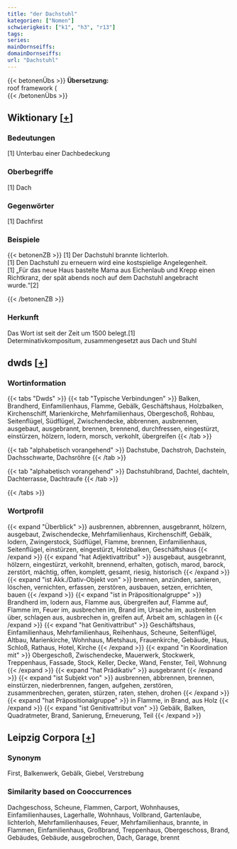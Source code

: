 ```yaml
---
title: "der Dachstuhl"
kategorien: ["Nomen"]
schwierigkeit: ["k1", "h3", "r13"]
tags:
series:
mainDornseiffs:
domainDornseiffs:
url: "Dachstuhl"
---
```


{{< betonenÜbs >}}
**Übersetzung:**  
roof framework (  
{{< /betonenÜbs >}}

## Wiktionary [[+](https://de.wiktionary.org/wiki/Dachstuhl)]

### Bedeutungen
[1] Unterbau einer Dachbedeckung  

### Oberbegriffe
[1] Dach  

### Gegenwörter
[1] Dachfirst  

### Beispiele
{{< betonenZB >}}
[1] Der Dachstuhl brannte lichterloh.  
[1] Den Dachstuhl zu erneuern wird eine kostspielige Angelegenheit.  
[1] „Für das neue Haus bastelte Mama aus Eichenlaub und Krepp einen Richtkranz, der spät abends noch auf dem Dachstuhl angebracht wurde.“[2]  

{{< /betonenZB >}}
### Herkunft
Das Wort ist seit der Zeit um 1500 belegt.[1]  
Determinativkompositum, zusammengesetzt aus Dach und Stuhl  



## dwds [[+](https://www.dwds.de/wb/Dachstuhl)]

### Wortinformation
{{< tabs "Dwds" >}}
{{< tab "Typische Verbindungen" >}}
Balken, Brandherd, Einfamilienhaus, Flamme, Gebälk, Geschäftshaus, Holzbalken, Kirchenschiff, Marienkirche, Mehrfamilienhaus, Obergeschoß, Rohbau, Seitenflügel, Südflügel, Zwischendecke, abbrennen, ausbrennen, ausgebaut, ausgebrannt, brennen, brennend, durchfressen, eingestürzt, einstürzen, hölzern, lodern, morsch, verkohlt, übergreifen
{{< /tab >}}

{{< tab "alphabetisch vorangehend" >}}
Dachstube, Dachstroh, Dachstein, Dachsschwarte, Dachsröhre
{{< /tab >}}

{{< tab "alphabetisch vorangehend" >}}
Dachstuhlbrand, Dachtel, dachteln, Dachterrasse, Dachtraufe
{{< /tab >}}

{{< /tabs >}}

### Wortprofil
{{< expand "Überblick" >}} ausbrennen, abbrennen, ausgebrannt, hölzern, ausgebaut, Zwischendecke, Mehrfamilienhaus, Kirchenschiff, Gebälk, lodern, Zwingerstock, Südflügel, Flamme, brennen, Einfamilienhaus, Seitenflügel, einstürzen, eingestürzt, Holzbalken, Geschäftshaus {{< /expand >}}
{{< expand "hat Adjektivattribut" >}} ausgebaut, ausgebrannt, hölzern, eingestürzt, verkohlt, brennend, erhalten, gotisch, marod, barock, zerstört, mächtig, offen, komplett, gesamt, riesig, historisch {{< /expand >}}
{{< expand "ist Akk./Dativ-Objekt von" >}} brennen, anzünden, sanieren, löschen, vernichten, erfassen, zerstören, ausbauen, setzen, errichten, bauen {{< /expand >}}
{{< expand "ist in Präpositionalgruppe" >}} Brandherd im, lodern aus, Flamme aus, übergreifen auf, Flamme auf, Flamme im, Feuer im, ausbrechen im, Brand im, Ursache im, ausbreiten über, schlagen aus, ausbrechen in, greifen auf, Arbeit am, schlagen in {{< /expand >}}
{{< expand "hat Genitivattribut" >}} Geschäftshaus, Einfamilienhaus, Mehrfamilienhaus, Reihenhaus, Scheune, Seitenflügel, Altbau, Marienkirche, Wohnhaus, Mietshaus, Frauenkirche, Gebäude, Haus, Schloß, Rathaus, Hotel, Kirche {{< /expand >}}
{{< expand "in Koordination mit" >}} Obergeschoß, Zwischendecke, Mauerwerk, Stockwerk, Treppenhaus, Fassade, Stock, Keller, Decke, Wand, Fenster, Teil, Wohnung {{< /expand >}}
{{< expand "hat Prädikativ" >}} ausgebrannt {{< /expand >}}
{{< expand "ist Subjekt von" >}} ausbrennen, abbrennen, brennen, einstürzen, niederbrennen, fangen, aufgehen, zerstören, zusammenbrechen, geraten, stürzen, raten, stehen, drohen {{< /expand >}}
{{< expand "hat Präpositionalgruppe" >}} in Flamme, in Brand, aus Holz {{< /expand >}}
{{< expand "ist Genitivattribut von" >}} Gebälk, Balken, Quadratmeter, Brand, Sanierung, Erneuerung, Teil {{< /expand >}}

## Leipzig Corpora [[+](https://corpora.uni-leipzig.de/en/res?word=Dachstuhl&corpusId=deu_newscrawl-public_2018)]


### Synonym
First, Balkenwerk, Gebälk, Giebel, Verstrebung


### Similarity based on Cooccurrences
Dachgeschoss, Scheune, Flammen, Carport, Wohnhauses, Einfamilienhauses, Lagerhalle, Wohnhaus, Vollbrand, Gartenlaube, lichterloh, Mehrfamilienhauses, Feuer, Mehrfamilienhaus, brannte, in Flammen, Einfamilienhaus, Großbrand, Treppenhaus, Obergeschoss, Brand, Gebäudes, Gebäude, ausgebrochen, Dach, Garage, brennt

